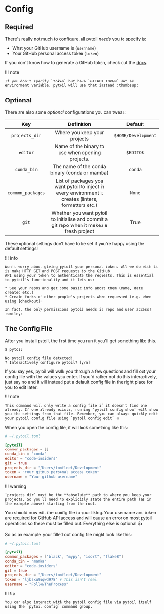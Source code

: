# Config

## Required

There's really not much to configure, all pytoil *needs* you to specify is:

* What your GitHub username is (`username`)
* Your GitHub personal access token (`token`)

If you don't know how to generate a GitHub token, check out the [docs].

!!! note

    If you don't specify `token` but have `GITHUB_TOKEN` set as environment variable, pytoil will use that instead :thumbsup:

## Optional

There are also some *optional* configurations you can tweak:

|        Key        |                                              Definition                                               |       Default       |
| :---------------: | :---------------------------------------------------------------------------------------------------: | :-----------------: |
|  `projects_dir`   |                                     Where you keep your projects                                      | `$HOME/Development` |
|  `editor`         |                                     Name of the binary to use when opening projects.                  |      `$EDITOR`      |
|     `conda_bin`   |                           The name of the conda binary (conda or mamba)                               |        `conda`      |
| `common_packages` | List of packages you want pytoil to inject in every environment it creates (linters, formatters etc.) |       `None`        |
|   `git`           |        Whether you want pytoil to initialise and commit a git repo when it makes a fresh project      |        True         |

These optional settings don't have to be set if you're happy using the default settings!

!!! info

    Don't worry about giving pytoil your personal token. All we do with it is make HTTP GET and POST requests to the GitHub
    API using your token to authenticate the requests. This is essential to pytoil's functionality and it lets us:

    * See your repos and get some basic info about them (name, date created etc.)
    * Create forks of other people's projects when requested (e.g. when using [checkout])

    In fact, the only permissions pytoil needs is repo and user access! :smiley:

## The Config File

After you install pytoil, the first time you run it you'll get something like this.

<div class="termy">

```console
$ pytoil

No pytoil config file detected!
? Interactively configure pytoil? [y/n]
```

</div>

If you say yes, pytoil will walk you through a few questions and fill out your config file with the values you enter. If you'd rather not do this interactively, just say no and it will instead put a default config file in the right place for you to edit later.

!!! note

    This command will only write a config file if it doesn't find one already. If one already exists, running `pytoil config show` will show you the settings from that file. Remember, you can always quickly edit your pytoil config file using `pytoil config edit` 🔥

When you open the config file, it will look something like this:

```toml
# ~/.pytoil.toml

[pytoil]
common_packages = []
conda_bin = "conda"
editor = "code-insiders"
git = true
projects_dir = "/Users/tomfleet/Development"
token = "Your github personal access token"
username = "Your github username"
```

!!! warning

    `projects_dir` must be the **absolute** path to where you keep your projects. So you'll need to explicitly state the entire path (as in the example above) starting from the root.

You should now edit the config file to your liking. Your username and token are required for GitHub API access and will cause an error on most pytoil operations so these must be filled out. Everything else is optional :thumbsup:

So as an example, your filled out config file might look like this:

```toml
# ~/.pytoil.toml

[pytoil]
common_packages = ["black", "mypy", "isort", "flake8"]
conda_bin = "mamba"
editor = "code-insiders"
git = true
projects_dir = "/Users/tomfleet/Development"
token = "ljbsxu9uqwd978" # This isn't real
username = "FollowTheProcess"
```

!!! tip

    You can also interact with the pytoil config file via pytoil itself using the `pytoil config` command group.

[docs]: https://docs.github.com/en/github/authenticating-to-github/creating-a-personal-access-token
[checkout]: ./commands/checkout.md
